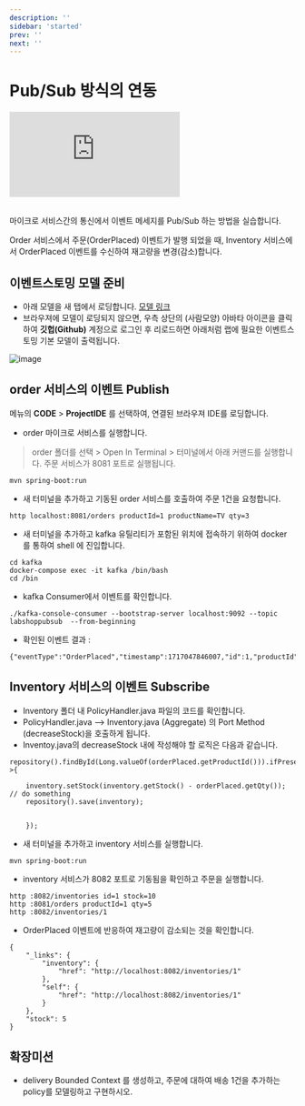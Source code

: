 ```yaml
---
description: ''
sidebar: 'started'
prev: ''
next: ''
---
```


# Pub/Sub 방식의 연동 

<div class="video-container">
	<iframe src="https://www.youtube.com/embed/QvRiuKCZUmM" frameborder="0" crolling="no" frameborder="none" allowfullscreen=""></iframe>
</div>
<br>

마이크로 서비스간의 통신에서 이벤트 메세지를 Pub/Sub 하는 방법을 실습합니다.  

Order 서비스에서 주문(OrderPlaced) 이벤트가 발행 되었을 때, Inventory 서비스에서 OrderPlaced 이벤트를 수신하여 재고량을 변경(감소)합니다.  

## 이벤트스토밍 모델 준비

- 아래 모델을 새 탭에서 로딩합니다.
[모델 링크](https://www.msaez.io/#/storming/labshoppubsub-2:2023-pubsub2)
- 브라우져에 모델이 로딩되지 않으면, 우측 상단의 (사람모양) 아바타 아이콘을 클릭하여 **깃헙(Github)** 계정으로 로그인 후 리로드하면 아래처럼 랩에 필요한 이벤트스토밍 기본 모델이 출력됩니다.  

![image](https://github.com/kykim97/shop-sigpt/assets/113568664/4608619d-005f-4164-9be7-5730fce17f85)


## order 서비스의 이벤트 Publish

메뉴의 **CODE** > **ProjectIDE** 를 선택하여, 연결된 브라우져 IDE를 로딩합니다.

- order 마이크로 서비스를 실행합니다.
> order 폴더를 선택 > Open In Terminal > 터미널에서 아래 커맨드를 실행합니다.
> 주문 서비스가 8081 포트로 실행됩니다.
```
mvn spring-boot:run
```

- 새 터미널을 추가하고 기동된 order 서비스를 호출하여 주문 1건을 요청합니다.
```
http localhost:8081/orders productId=1 productName=TV qty=3
```
- 새 터미널을 추가하고 kafka 유틸리티가 포함된 위치에 접속하기 위하여 docker 를 통하여 shell 에 진입합니다.
```
cd kafka
docker-compose exec -it kafka /bin/bash
cd /bin
```

- kafka Consumer에서 이벤트를 확인합니다.
``` 
./kafka-console-consumer --bootstrap-server localhost:9092 --topic labshoppubsub  --from-beginning
```

- 확인된 이벤트 결과 :
``` 
{"eventType":"OrderPlaced","timestamp":1717047846007,"id":1,"productId":"1","qty":3,"customerId":null}
```

## Inventory 서비스의 이벤트 Subscribe
- Inventory 폴더 내  PolicyHandler.java 파일의 코드를 확인합니다.
- PolicyHandler.java --> Inventory.java (Aggregate) 의 Port Method (decreaseStock)을 호출하게 됩니다.
- Inventoy.java의 decreaseStock 내에 작성해야 할 로직은 다음과 같습니다.

```       
repository().findById(Long.valueOf(orderPlaced.getProductId())).ifPresent(inventory->{
    
    inventory.setStock(inventory.getStock() - orderPlaced.getQty()); // do something
    repository().save(inventory);


    });

```

- 새 터미널을 추가하고 inventory 서비스를 실행합니다.
```
mvn spring-boot:run
```
- inventory 서비스가 8082 포트로 기동됨을 확인하고 주문을 실행합니다.

```
http :8082/inventories id=1 stock=10
http :8081/orders productId=1 qty=5
http :8082/inventories/1
```
- OrderPlaced 이벤트에 반응하여 재고량이 감소되는 것을 확인합니다.
```
{
    "_links": {
        "inventory": {
            "href": "http://localhost:8082/inventories/1"
        },
        "self": {
            "href": "http://localhost:8082/inventories/1"
        }
    },
    "stock": 5
}
```


## 확장미션
- delivery Bounded Context 를 생성하고, 주문에 대하여 배송 1건을 추가하는 policy를 모델링하고 구현하시오.